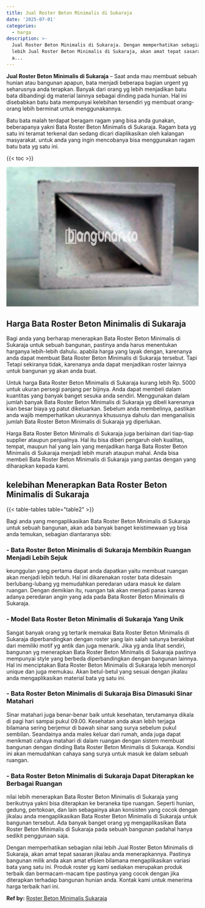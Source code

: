 ```yaml
---
title: Jual Roster Beton Minimalis di Sukaraja
date: '2025-07-01'
categories:
  - harga
description: >-
  Jual Roster Beton Minimalis di Sukaraja. Dengan memperhatikan sebagian nilai
  lebih Jual Roster Beton Minimalis di Sukaraja, akan amat tepat sasaran jikalau
  a...
---
```


**Jual Roster Beton Minimalis di Sukaraja** – Saat anda mau membuat sebuah hunian atau bangunan apapun, bata menjadi beberapa bagian urgent yg seharusnya anda terapkan. Banyak dari orang yg lebih menjadikan batu bata dibandingi dg material lainnya sebagai dinding pada hunian. Hal ini disebabkan batu bata mempunyai kelebihan tersendiri yg membuat orang-orang lebih berminat untuk menggunakannya.

Batu bata malah terdapat beragam ragam yang bisa anda gunakan, beberapanya yakni Bata Roster Beton Minimalis di Sukaraja. Ragam bata yg satu ini teramat terkenal dan sedang dicari diaplikasikan oleh kalangan masyarakat. untuk anda yang ingin mencobanya bisa menggunakan ragam batu bata yg satu ini.

{{< toc >}}

![Jual Roster Beton Minimalis di Sukaraja](/images/bata-roster-minimalis-05.png)

## Harga Bata Roster Beton Minimalis di Sukaraja

Bagi anda yang berharap menerapkan Bata Roster Beton Minimalis di Sukaraja untuk sebuah bangunan, pastinya anda harus menentukan harganya lebih-lebih dahulu. apabila harga yang layak dengan, karenanya anda dapat membuat Bata Roster Beton Minimalis di Sukaraja tersebut. Tapi Tetapi sekiranya tidak, karenanya anda dapat menjadikan roster lainnya untuk bangunan yg akan anda buat.

Untuk harga Bata Roster Beton Minimalis di Sukaraja kurang lebih Rp. 5000 untuk ukuran persegi panjang per bijinya. Anda dapat membeli dalam kuantitas yang banyak banget sesuka anda sendiri. Menggunakan dalam jumlah banyak Bata Roster Beton Minimalis di Sukaraja yg dibeli karenanya kian besar biaya yg patut dikeluarkan. Sebelum anda membelinya, pastikan anda wajib memperhatikan ukurannya khususnya dahulu dan menganalisis jumlah Bata Roster Beton Minimalis di Sukaraja yg diperlukan.

Harga Bata Roster Beton Minimalis di Sukaraja juga berlainan dari tiap-tiap supplier ataupun penjualnya. Hal itu bisa diberi pengaruh oleh kualitas, tempat, maupun hal yang lain yang menjadikan harga Bata Roster Beton Minimalis di Sukaraja menjadi lebih murah ataupun mahal. Anda bisa membeli Bata Roster Beton Minimalis di Sukaraja yang pantas dengan yang diharapkan kepada kami.

## kelebihan Menerapkan Bata Roster Beton Minimalis di Sukaraja

{{< table-tables table="table2" >}}

Bagi anda yang mengaplikasikan Bata Roster Beton Minimalis di Sukaraja untuk sebuah bangunan, akan ada banyak banget keistimewaan yg bisa anda temukan, sebagian diantaranya sbb:

### \- Bata Roster Beton Minimalis di Sukaraja Membikin Ruangan Menjadi Lebih Sejuk

keunggulan yang pertama dapat anda dapatkan yaitu membuat ruangan akan menjadi lebih teduh. Hal ini dikarenakan roster bata didesain berlubang-lubang yg memudahkan peredaran udara masuk ke dalam ruangan. Dengan demikian itu, ruangan tak akan menjadi panas karena adanya peredaran angin yang ada pada Bata Roster Beton Minimalis di Sukaraja.

### \- Model Bata Roster Beton Minimalis di Sukaraja Yang Unik

Sangat banyak orang yg tertarik memakai Bata Roster Beton Minimalis di Sukaraja diperbandingkan dengan roster yang lain salah satunya berakibat dari memiliki motif yg antik dan juga menarik. Jika yg anda lihat sendiri, bangunan yg menerapkan Bata Roster Beton Minimalis di Sukaraja pastinya mempunyai style yang berbeda diperbandingkan dengan bangunan lainnya. Hal ini menciptakan Bata Roster Beton Minimalis di Sukaraja lebih menonjol unique dan juga memukau. Akan betul-betul yang sesuai dengan jikalau anda mengaplikasikan material bata yg satu ini.

### \- Bata Roster Beton Minimalis di Sukaraja Bisa Dimasuki Sinar Matahari

Sinar matahari juga benar-benar baik untuk kesehatan, terutamanya dikala di pagi hari sampai pukul 09.00. Kesehatan anda akan lebih terjaga bilamana sering berjemur di bawah sinar sang surya sebelum pukul sembilan. Seandainya anda males keluar dari rumah, anda juga dapat menikmati cahaya matahari di dalam ruangan dengan sistem membuat bangunan dengan dinding Bata Roster Beton Minimalis di Sukaraja. Kondisi ini akan memudahkan cahaya sang surya untuk masuk ke dalam sebuah ruangan.

### \- Bata Roster Beton Minimalis di Sukaraja Dapat Diterapkan ke Berbagai Ruangan

nilai lebih menerapkan Bata Roster Beton Minimalis di Sukaraja yang berikutnya yakni bisa diterapkan ke beraneka tipe ruangan. Seperti hunian, gedung, pertokoan, dan lain sebagainya akan konsisten yang cocok dengan jikalau anda mengaplikasikan Bata Roster Beton Minimalis di Sukaraja untuk bangunan tersebut. Ada banyak banget orang yg mengaplikasikan Bata Roster Beton Minimalis di Sukaraja pada sebuah bangunan padahal hanya sedikit penggunaan saja.

Dengan memperhatikan sebagian nilai lebih Jual Roster Beton Minimalis di Sukaraja, akan amat tepat sasaran jikalau anda menerapkannya. Pastinya bangunan milik anda akan amat efisien bilamana mengaplikasikan variasi bata yang satu ini. Produk roster yg kami sediakan merupakan produk terbaik dan bermacam-macam tipe pastinya yang cocok dengan jika diterapkan terhadap bangunan hunian anda. Kontak kami untuk menerima harga terbaik hari ini.

**Ref by:** [Roster Beton Minimalis Sukaraja](https://id.wikipedia.org/wiki/Roster)
